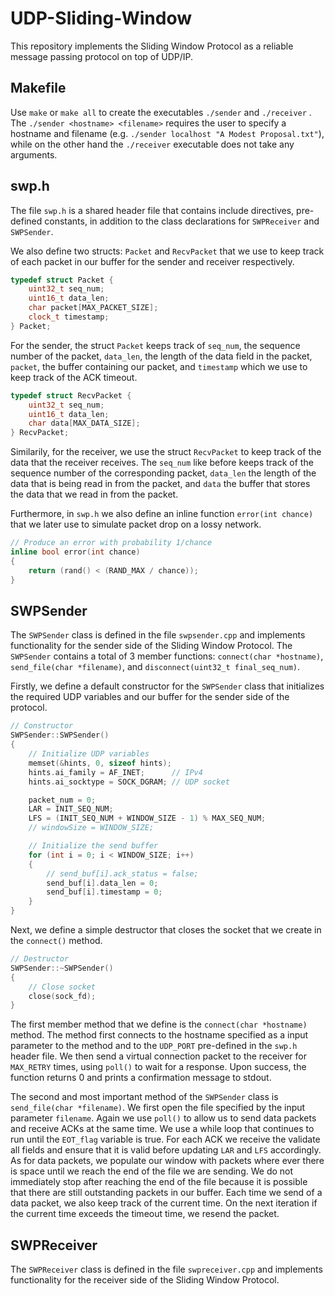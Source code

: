 # UDP-Sliding-Window
This repository implements the Sliding Window Protocol as a reliable message passing protocol on top of UDP/IP.

## Makefile
Use `make` or `make all` to create the executables `./sender` and `./receiver` . The `./sender <hostname> <filename>` requires the user to specify a hostname and filename (e.g. `./sender localhost "A Modest Proposal.txt"`), while on the other hand the `./receiver` executable does not take any arguments.

## swp.h
The file `swp.h` is a shared header file that contains include directives, pre-defined constants, in addition to the class declarations for `SWPReceiver` and `SWPSender`. 

We also define two structs: `Packet` and `RecvPacket` that we use to keep track of each packet in our buffer for the sender and receiver respectively.

```c++
typedef struct Packet {
    uint32_t seq_num;
    uint16_t data_len;
    char packet[MAX_PACKET_SIZE];
    clock_t timestamp;
} Packet;
```
For the sender, the struct `Packet` keeps track of `seq_num`, the sequence number of the packet, `data_len`, the length of the data field in the packet, `packet`, the buffer containing our packet, and `timestamp` which we use to keep track of the ACK timeout.

```c++
typedef struct RecvPacket {
    uint32_t seq_num;
    uint16_t data_len;
    char data[MAX_DATA_SIZE];
} RecvPacket;
```
Similarily, for the receiver, we use the struct `RecvPacket` to keep track of the data that the receiver receives. The `seq_num` like before keeps track of the sequence number of the corresponding packet, `data_len` the length of the data that is being read in from the packet, and `data` the buffer that stores the data that we read in from the packet.

Furthermore, in `swp.h` we also define an inline function `error(int chance)` that we later use to simulate packet drop on a lossy network.

```c++
// Produce an error with probability 1/chance
inline bool error(int chance)
{
    return (rand() < (RAND_MAX / chance));
}
```

## SWPSender
The `SWPSender` class is defined in the file `swpsender.cpp` and implements functionality for the sender side of the Sliding Window Protocol. The `SWPSender` contains a total of 3 member functions: `connect(char *hostname)`, `send_file(char *filename)`, and `disconnect(uint32_t final_seq_num)`.

Firstly, we define a default constructor for the `SWPSender` class that initializes the required UDP variables and our buffer for the sender side of the protocol.

```c++
// Constructor
SWPSender::SWPSender()
{
    // Initialize UDP variables
    memset(&hints, 0, sizeof hints);
    hints.ai_family = AF_INET;      // IPv4
    hints.ai_socktype = SOCK_DGRAM; // UDP socket

    packet_num = 0;
    LAR = INIT_SEQ_NUM;
    LFS = (INIT_SEQ_NUM + WINDOW_SIZE - 1) % MAX_SEQ_NUM;
    // windowSize = WINDOW_SIZE;

    // Initialize the send buffer
    for (int i = 0; i < WINDOW_SIZE; i++)
    {
        // send_buf[i].ack_status = false;
        send_buf[i].data_len = 0;
        send_buf[i].timestamp = 0;
    }
}
```

Next, we define a simple destructor that closes the socket that we create in the `connect()` method.

```c++
// Destructor
SWPSender::~SWPSender()
{
    // Close socket
    close(sock_fd);
}
```

The first member method that we define is the `connect(char *hostname)` method. The method first connects to the hostname specified as a input parameter to the method and to the `UDP_PORT` pre-defined in the `swp.h` header file. We then send a virtual connection packet to the receiver for `MAX_RETRY` times, using `poll()` to wait for a response. Upon success, the function returns 0 and prints a confirmation message to stdout.

The second and most important method of the `SWPSender` class is `send_file(char *filename)`. We first open the file specified by the input parameter `filename`. Again we use `poll()` to allow us to send data packets and receive ACKs at the same time. We use a while loop that continues to run until the `EOT_flag` variable is true. For each ACK we receive the validate all fields and ensure that it is valid before updating `LAR` and `LFS` accordingly. As for data packets, we populate our window with packets where ever there is space until we reach the end of the file we are sending. We do not immediately stop after reaching the end of the file because it is possible that there are still outstanding packets in our buffer. Each time we send of a data packet, we also keep track of the current time. On the next iteration if the current time exceeds the timeout time, we resend the packet.

## SWPReceiver
The `SWPReceiver` class is defined in the file `swpreceiver.cpp` and implements functionality for the receiver side of the Sliding Window Protocol. 


